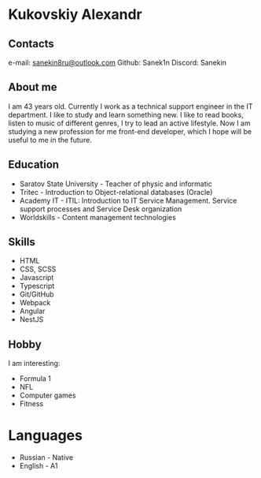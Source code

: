 # Kukovskiy Alexandr

## Contacts
e-mail: sanekin8ru@outlook.com
Github: Sanek1n
Discord: Sanekin

## About me
I am 43 years old. Currently I work as a technical support engineer in the IT department. I like to study and learn something new.
I like to read books, listen to music of different genres, I try to lead an active lifestyle.
Now I am studying a new profession for me front-end developer, which I hope will be useful to me in the future.

## Education
* Saratov State University - Teacher of physic and informatic
* Tritec - Introduction to Object-relational databases (Oracle)
* Academy IT - ITIL: Introduction to IT Service Management. Service support processes and Service Desk organization
* Worldskills - Content management technologies

## Skills
* HTML
* CSS, SCSS
* Javascript
* Typescript
* Git/GitHub
* Webpack
* Angular
* NestJS

## Hobby
I am interesting:
* Formula 1
* NFL
* Computer games
* Fitness

# Languages
* Russian - Native
* English - A1